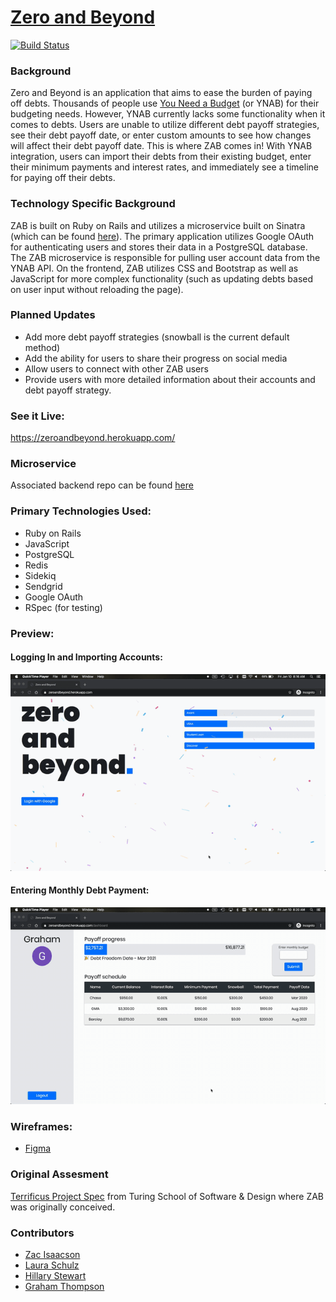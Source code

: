 # [Zero and Beyond](https://zeroandbeyond.herokuapp.com/)
[![Build Status](https://travis-ci.org/hillstew/zab-ui.svg?branch=master)](https://travis-ci.org/hillstew/zab-ui)

### Background

Zero and Beyond is an application that aims to ease the burden of paying off debts. Thousands of people use [You Need a Budget](https://www.youneedabudget.com/) (or YNAB) for their budgeting needs. However, YNAB currently lacks some functionality when it comes to debts. Users are unable to utilize different debt payoff strategies, see their debt payoff date, or enter custom amounts to see how changes will affect their debt payoff date. This is where ZAB comes in! With YNAB integration, users can import their debts from their existing budget, enter their minimum payments and interest rates, and immediately see a timeline for paying off their debts.

### Technology Specific Background

ZAB is built on Ruby on Rails and utilizes a microservice built on Sinatra (which can be found [here](https://github.com/zacisaacson/zab-service)). The primary application utilizes Google OAuth for authenticating users and stores their data in a PostgreSQL database. The ZAB microservice is responsible for pulling user account data from the YNAB API. On the frontend, ZAB utilizes CSS and Bootstrap as well as JavaScript for more complex functionality (such as updating debts based on user input without reloading the page).

### Planned Updates

- Add more debt payoff strategies (snowball is the current default method)
- Add the ability for users to share their progress on social media
- Allow users to connect with other ZAB users
- Provide users with more detailed information about their accounts and debt payoff strategy.

### See it Live:

https://zeroandbeyond.herokuapp.com/

### Microservice

Associated backend repo can be found [here](https://github.com/zacisaacson/zab-service)

### Primary Technologies Used:

- Ruby on Rails
- JavaScript
- PostgreSQL
- Redis
- Sidekiq
- Sendgrid
- Google OAuth
- RSpec (for testing)

### Preview:

#### Logging In and Importing Accounts:

![gif](./app/assets/images/ZABDemo2.gif)

#### Entering Monthly Debt Payment:

![gif](./app/assets/images/ZABDemo4.gif)

### Wireframes:

- [Figma](https://www.figma.com/file/zTsuC4msWc2RMAflMqoYBa/Dashboard)

### Original Assesment

[Terrificus Project Spec](https://backend.turing.io/module3/projects/terrificus) from Turing School of Software & Design where ZAB was originally conceived.

### Contributors

- [Zac Isaacson](https://github.com/zacisaacson)
- [Laura Schulz](https://github.com/lrs8810)
- [Hillary Stewart](https://github.com/hillstew)  
- [Graham Thompson](https://github.com/grwthomps)
